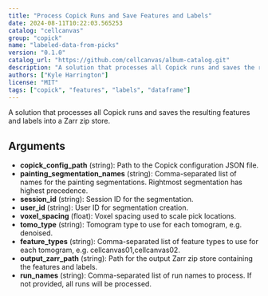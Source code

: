 ```yaml
---
title: "Process Copick Runs and Save Features and Labels"
date: 2024-08-11T10:22:03.565253
catalog: "cellcanvas"
group: "copick"
name: "labeled-data-from-picks"
version: "0.1.0"
catalog_url: "https://github.com/cellcanvas/album-catalog.git"
description: "A solution that processes all Copick runs and saves the resulting features and labels into a Zarr zip store."
authors: ["Kyle Harrington"]
license: "MIT"
tags: ["copick", "features", "labels", "dataframe"]
---
```


A solution that processes all Copick runs and saves the resulting features and labels into a Zarr zip store.

## Arguments

- **copick_config_path** (string): Path to the Copick configuration JSON file.
- **painting_segmentation_names** (string): Comma-separated list of names for the painting segmentations. Rightmost segmentation has highest precedence.
- **session_id** (string): Session ID for the segmentation.
- **user_id** (string): User ID for segmentation creation.
- **voxel_spacing** (float): Voxel spacing used to scale pick locations.
- **tomo_type** (string): Tomogram type to use for each tomogram, e.g. denoised.
- **feature_types** (string): Comma-separated list of feature types to use for each tomogram, e.g. cellcanvas01,cellcanvas02.
- **output_zarr_path** (string): Path for the output Zarr zip store containing the features and labels.
- **run_names** (string): Comma-separated list of run names to process. If not provided, all runs will be processed.

